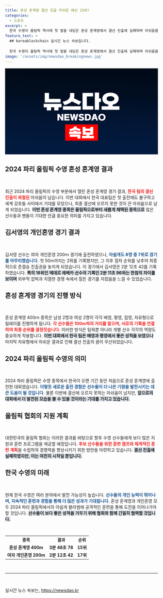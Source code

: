 ```yaml
---
title: 혼성 혼계영 결선 진출 아쉬운 예선 15위!
categories:
  - 스포츠
excerpt: >
  한국 수영이 올림픽 역사에 첫 발을 내딛은 혼성 혼계영에서 결선 진출에 실패하며 아쉬움을 남겼다. 김서영은 개인혼영에서도 예상 밖의 성적을 기록, 준결선 진출이 좌절됐다.
feature_text: >
  ## koreablockchain 실시간 뉴스 속보입니다.

  한국 수영이 올림픽 역사에 첫 발을 내딛은 혼성 혼계영에서 결선 진출에 실패하며 아쉬움을 남겼다. 김서영은 개인혼영에서도 예상 밖의 성적을 기록, 준결선 진출이 좌절됐다.
image: '/assets/img/newsdao_breakingnews.jpg'
---
```


<p><img src="/assets/img/newsdao_breakingnews.jpg" alt="koreablockchain 속보" /></p>

<h2 data-ke-size="size26">2024 파리 올림픽 수영 혼성 혼계영 결과</h2>

<p data-ke-size="size16">&nbsp;</p>

<p>최근 2024 파리 올림픽의 수영 부문에서 열린 혼성 혼계영 경기 결과, <b><span style="color: #ee2323;">한국 팀의 결선 진출이 좌절된</span></b> 아쉬움이 남습니다. 이번 대회에서 한국 대표팀은 첫 출전에도 불구하고 세계 강호들 사이에서 기대를 모았으나, 최종 결선에 오르지 못한 것이 큰 아쉬움으로 남게 되었습니다. <b><span style="background-color: #21538527;">이번 혼성 혼계영 종목은 올림픽으로부터 새롭게 채택된 종목으로</span></b> 많은 선수들과 팬들이 기대한 만큼 중요한 의미를 가지고 있습니다. </p>

<h2 data-ke-size="size26">김서영의 개인혼영 경기 결과</h2>

<p data-ke-size="size16">&nbsp;</p>

<p>김서영 선수는 여자 개인혼영 200ｍ 경기에 출전하였으나, <b><span style="color: #1a5490;">아쉽게도 8명 중 7위로 경기를 마무리했습니다.</span></b> 첫 50m까지는 2위를 기록했지만, 그 이후 점차 순위를 낮추어 최종적으로 준결승 진출권을 놓치게 되었습니다. 이 경기에서 김서영은 2분 12초 42를 기록하였습니다. <b><span style="background-color: #21538527;">특히 16위인 메데르 레베카 선수의 기록인 2분 11초 96와는 한참의 차이를 보이며</span></b> 외부적 압박과 치열한 경쟁 속에서 힘든 경기를 치렀음을 느낄 수 있었습니다.</p>

<h2 data-ke-size="size26">혼성 혼계영 경기의 진행 방식</h2>

<p data-ke-size="size16">&nbsp;</p>

<p>혼성 혼계영 400ｍ 종목은 남성 2명과 여성 2명이 각각 배영, 평영, 접영, 자유형으로 릴레이를 진행하게 됩니다. <b><span style="color: #ee2323;">각 선수들은 100m씩의 거리를 맡으며, 서로의 기록을 연결하여 최종 순위를 결정짓습니다.</span></b> 이러한 방식은 팀웍뿐 아니라 개별 선수 각각의 역량도 중요하게 작용합니다. <b><span style="background-color: #21538527;">이번 대회에서 한국 팀은 배영과 평영에서 좋은 성적을 보였으나</span></b> 마지막 자유형에서 아쉬운 결과로 인해 결선 진출의 꿈이 무산되었습니다.</p>

<h2 data-ke-size="size26">2024 파리 올림픽 수영의 의미</h2>

<p data-ke-size="size16">&nbsp;</p>

<p>2024 파리 올림픽은 수영 종목에서 한국이 오랜 기간 동안 처음으로 혼성 혼계영에 출전한 대회였습니다. <b><span style="color: #1a5490;">이렇듯 새로운 출전 경험은 선수들이 더 나은 기량을 발전시키는 데 큰 도움이 될 것입니다.</span></b> 물론 이번에 결선에 오르지 못하는 아쉬움이 남지만, <b><span style="background-color: #21538527;">앞으로의 대회에서 더 발전된 모습을 볼 수 있을 것이라는 기대를 가지고 있습니다.</span></b> </p>

<h2 data-ke-size="size26">올림픽 협회의 지원 계획</h2>

<p data-ke-size="size16">&nbsp;</p>

<p>대한민국의 올림픽 협회는 이러한 결과를 바탕으로 향후 수영 선수들에게 보다 많은 지원과 훈련 프로그램을 제공할 예정입니다. <b><span style="color: #ee2323;">후보 선수들을 위한 훈련 캠프와 체계적인 훈련 계획</span></b>을 수립하여 경쟁력을 향상시키기 위한 방안을 마련하고 있습니다. <b><span style="background-color: #21538527;">결선 진출에 실패하였지만, 이는 여전히 시작일 뿐입니다.</span></b> </p>

<h2 data-ke-size="size26">한국 수영의 미래</h2>

<p data-ke-size="size16">&nbsp;</p>

<p>현재 한국 수영은 여러 분야에서 발전 가능성이 높습니다. <b><span style="color: #1a5490;">선수들의 개인 능력이 뛰어나며, 지속적인 훈련과 경험을 통해 더 많은 성과가 기대됩니다.</span></b> 혼성 혼계영과 개인혼영 모두 2024 파리 올림픽에서의 아쉽게 블라썸에 공격적인 훈련을 통해 도전을 이어나가야 할 것입니다. <b><span style="background-color: #21538527;">선수들이 보다 좋은 성적을 거두기 위해 협회와 함께 긴밀히 협력할 것입니다.</span></b> </p>

<p data-ke-size="size16">&nbsp;</p>

<table style="width: 100%; border-collapse: collapse;">
    <tr>
        <td style="text-align: center; height: 17px;"><b>종목</b></td>
        <td style="text-align: center; height: 17px;"><b>결과</b></td>
        <td style="text-align: center; height: 17px;"><b>순위</b></td>
    </tr>
    <tr>
        <td style="text-align: center; height: 17px;"><b>혼성 혼계영 400m</b></td>
        <td style="text-align: center; height: 17px;"><b>3분 48초 78</b></td>
        <td style="text-align: center; height: 17px;"><b>15위</b></td>
    </tr>
    <tr>
        <td style="text-align: center; height: 17px;"><b>여자 개인혼영 200m</b></td>
        <td style="text-align: center; height: 17px;"><b>2분 12초 42</b></td>
        <td style="text-align: center; height: 17px;"><b>17위</b></td>
    </tr>
</table>

<p data-ke-size="size16">&nbsp;</p>

<hr />

<p data-ke-size="size16">&nbsp;</p>
실시간 뉴스 속보는, <a href="https://newsdao.kr" rel="dofollow">https://newsdao.kr</a>


